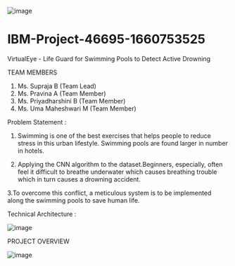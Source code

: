 ![image](https://user-images.githubusercontent.com/104748732/200885214-53a51a9f-ac14-42ef-826b-717acb3acfc7.png)

# IBM-Project-46695-1660753525
VirtualEye - Life Guard for Swimming Pools to Detect Active Drowning

TEAM MEMBERS
1. Ms. Supraja B (Team Lead)
2. Ms. Pravina A (Team Member)
3. Ms. Priyadharshini B (Team Member)
4. Ms. Uma Maheshwari M (Team Member)

Problem Statement :
 1. Swimming is one of the best exercises that helps people to reduce stress in this urban
lifestyle. Swimming pools are found larger in number in hotels.

 2. Applying the CNN algorithm to the dataset.Beginners, especially, often feel it difficult
to breathe underwater which causes breathing trouble which in turn causes a drowning
accident.

 3.To overcome this conflict, a meticulous system is to be implemented along the
swimming pools to save human life.

Technical Architecture :

![image](https://user-images.githubusercontent.com/104748732/200884572-7cf5d357-f42f-47a1-9b8b-9c748bef5a7e.png)

PROJECT OVERVIEW

![image](https://user-images.githubusercontent.com/104748732/200884713-66c567d8-b4d8-48f6-94b4-f655269193df.png)
